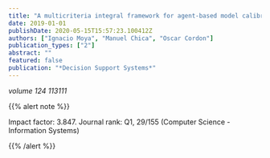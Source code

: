 ```yaml
---
title: "A multicriteria integral framework for agent-based model calibration using evolutionary multiobjective optimization and network-based visualization"
date: 2019-01-01
publishDate: 2020-05-15T15:57:23.100412Z
authors: ["Ignacio Moya", "Manuel Chica", "Oscar Cordon"]
publication_types: ["2"]
abstract: ""
featured: false
publication: "*Decision Support Systems*"
---
```



_volume 124 113111_


{{% alert note %}}

Impact factor: 3.847. Journal rank: Q1, 29/155 (Computer Science - Information Systems)

{{% /alert %}}

